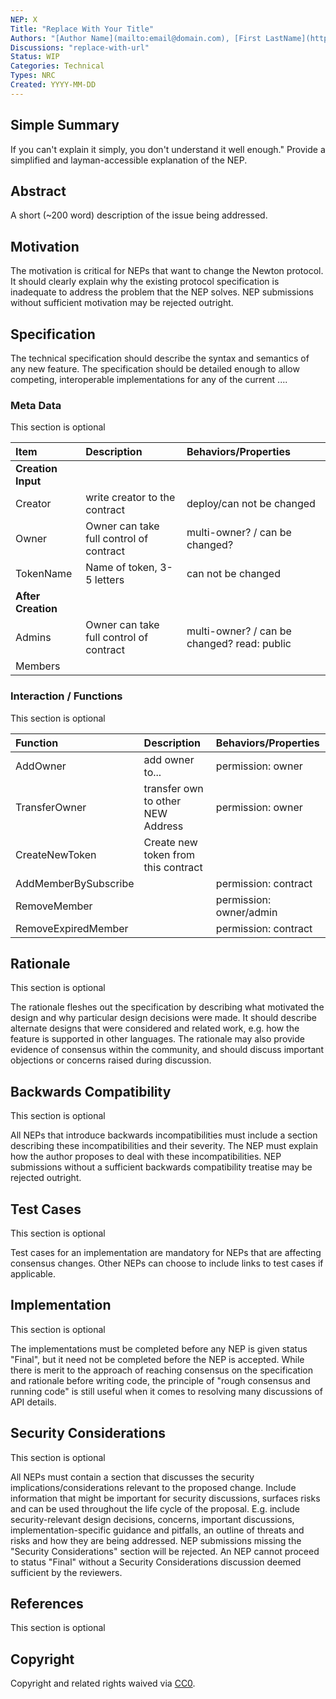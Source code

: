```yaml
---
NEP: X
Title: "Replace With Your Title"
Authors: "[Author Name](mailto:email@domain.com), [First LastName](http://url)"
Discussions: "replace-with-url"
Status: WIP
Categories: Technical
Types: NRC
Created: YYYY-MM-DD
---
```


<!-- remove this section before submit

This is the suggested template for new NRC type NEP.

Start edit by copy this template folder to /NEPS/nep-x/

Note: the NEP number will be assigned by an editor when opening a pull request to submit your NEP.
Guides: https://neps.newtonproject.org/guides/
Format & Front Matter: https://neps.newtonproject.org/guides/format/

-->

## Simple Summary

If you can't explain it simply, you don't understand it well enough." Provide a simplified and layman-accessible explanation of the NEP.

## Abstract

A short (~200 word) description of the issue being addressed.

## Motivation

The motivation is critical for NEPs that want to change the Newton protocol. It should clearly explain why the existing protocol specification is inadequate to address the problem that the NEP solves. NEP submissions without sufficient motivation may be rejected outright.

## Specification

The technical specification should describe the syntax and semantics of any new feature. The specification should be detailed enough to allow competing, interoperable implementations for any of the current ....

### Meta Data

This section is optional

| Item               | Description                             | Behaviors/Properties                        |
| :----------------- | :-------------------------------------- | :------------------------------------------ |
| **Creation Input** |
| Creator            | write creator to the contract           | deploy/can not be changed                   |
| Owner              | Owner can take full control of contract | multi-owner? / can be changed?              |
| TokenName          | Name of token, 3-5 letters              | can not be changed                          |
| **After Creation** |
| Admins             | Owner can take full control of contract | multi-owner? / can be changed? read: public |
| Members            |                                         |                                             |

### Interaction / Functions

This section is optional

| Function             | Description                         | Behaviors/Properties    |
| :------------------- | :---------------------------------- | :---------------------- |
| AddOwner             | add owner to...                     | permission: owner       |
| TransferOwner        | transfer own to other NEW Address   | permission: owner       |
| CreateNewToken       | Create new token from this contract |                         |
| AddMemberBySubscribe |                                     | permission: contract    |
| RemoveMember         |                                     | permission: owner/admin |
| RemoveExpiredMember  |                                     | permission: contract    |

## Rationale

This section is optional

The rationale fleshes out the specification by describing what motivated the design and why particular design decisions were made. It should describe alternate designs that were considered and related work, e.g. how the feature is supported in other languages. The rationale may also provide evidence of consensus within the community, and should discuss important objections or concerns raised during discussion.

## Backwards Compatibility

This section is optional

All NEPs that introduce backwards incompatibilities must include a section describing these incompatibilities and their severity. The NEP must explain how the author proposes to deal with these incompatibilities. NEP submissions without a sufficient backwards compatibility treatise may be rejected outright.

## Test Cases

This section is optional

Test cases for an implementation are mandatory for NEPs that are affecting consensus changes. Other NEPs can choose to include links to test cases if applicable.

## Implementation

This section is optional

The implementations must be completed before any NEP is given status "Final", but it need not be completed before the NEP is accepted. While there is merit to the approach of reaching consensus on the specification and rationale before writing code, the principle of "rough consensus and running code" is still useful when it comes to resolving many discussions of API details.

## Security Considerations

This section is optional

All NEPs must contain a section that discusses the security implications/considerations relevant to the proposed change. Include information that might be important for security discussions, surfaces risks and can be used throughout the life cycle of the proposal. E.g. include security-relevant design decisions, concerns, important discussions, implementation-specific guidance and pitfalls, an outline of threats and risks and how they are being addressed. NEP submissions missing the "Security Considerations" section will be rejected. An NEP cannot proceed to status "Final" without a Security Considerations discussion deemed sufficient by the reviewers.

## References

This section is optional

## Copyright

Copyright and related rights waived via [CC0](https://creativecommons.org/publicdomain/zero/1.0/).
